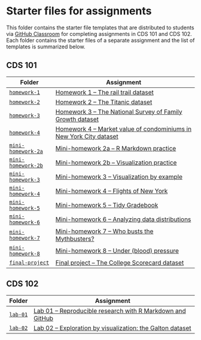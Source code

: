 # Starter files for assignments

This folder contains the starter file templates that are distributed to students via [GitHub Classroom][github-classroom] for completing assignments in CDS 101 and CDS 102.
Each folder contains the starter files of a separate assignment and the list of templates is summarized below.

[github-classroom]: https://classroom.github.com

## CDS 101

| Folder                                 | Assignment                                                                       |
| -----------------                      | -----------------------------------------                                        |
| [`homework-1`](homework-1)             | [Homework 1 – The rail trail dataset][homework-1]                                |
| [`homework-2`](homework-2)             | [Homework 2 – The Titanic dataset][homework-2]                                   |
| [`homework-3`](homework-3)             | [Homework 3 – The National Survey of Family Growth dataset][homework-3]          |
| [`homework-4`](homework-4)             | [Homework 4 – Market value of condominiums in New York City dataset][homework-4] |
| [`mini-homework-2a`](mini-homework-2a) | [Mini-homework 2a – R Markdown practice][minihw-2a]                              |
| [`mini-homework-2b`](mini-homework-2b) | [Mini-homework 2b – Visualization practice][minihw-2b]                           |
| [`mini-homework-3`](mini-homework-3)   | [Mini-homework 3 – Visualization by example][minihw-3]                           |
| [`mini-homework-4`](mini-homework-4)   | [Mini-homework 4 – Flights of New York][minihw-4]                                |
| [`mini-homework-5`](mini-homework-5)   | [Mini-homework 5 – Tidy Gradebook][minihw-5]                                     |
| [`mini-homework-6`](mini-homework-6)   | [Mini-homework 6 – Analyzing data distributions][minihw-6]                       |
| [`mini-homework-7`](mini-homework-7)   | [Mini-homework 7 – Who busts the Mythbusters?][minihw-7]                         |
| [`mini-homework-8`](mini-homework-8)   | [Mini-homework 8 – Under (blood) pressure][minihw-8]                             |
| [`final-project`](final-project)       | [Final project – The College Scorecard dataset][final-project]                   |

[homework-1]: https://www.cds101.com/assignments/homework-1/
[homework-2]: https://www.cds101.com/assignments/homework-2/
[homework-3]: https://www.cds101.com/assignments/homework-3/
[homework-4]: https://www.cds101.com/assignments/homework-4/
[minihw-2a]: https://www.cds101.com/assignments/minihw02a-rmarkdown-practice/
[minihw-2b]: https://www.cds101.com/assignments/minihw02b-visualization-practice/
[minihw-3]: https://www.cds101.com/assignments/minihw03-visualization-by-example/
[minihw-4]: https://www.cds101.com/assignments/minihw04-flights-of-new-york/
[minihw-5]: https://www.cds101.com/assignments/minihw05-tidy-gradebook/
[minihw-6]: https://www.cds101.com/assignments/minihw06-analyzing-data-distributions/
[minihw-7]: https://www.cds101.com/assignments/minihw07-who-busts-the-mythbusters/
[minihw-8]: https://www.cds101.com/assignments/minihw08-under-blood-pressure/
[final-project]: https://www.cds101.com/assignments/final-project/

## CDS 102

| Folder             | Assignment                                                          |
| -----------------  | -----------------------------------------                           |
| [`lab-01`](lab-01) | [Lab 01 – Reproducible research with R Markdown and GitHub][lab-01] |
| [`lab-02`](lab-02) | [Lab 02 – Exploration by visualization: the Galton dataset][lab-02] |

[lab-01]: https://www.cds101.com/labs/lab-01-learning-to-use-github-and-rmarkdown/
[lab-02]: https://www.cds101.com/labs/lab-02-exploration-by-visualization-the-galton-dataset/
